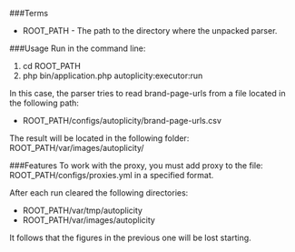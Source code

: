 ###Terms
- ROOT_PATH - The path to the directory where the unpacked parser.

###Usage
Run in the command line:

1. cd ROOT_PATH
2. php bin/application.php autoplicity:executor:run

In this case, the parser tries to read brand-page-urls from a file located in the following path:
- ROOT_PATH/configs/autoplicity/brand-page-urls.csv

The result will be located in the following folder: ROOT_PATH/var/images/autoplicity/

###Features
To work with the proxy, you must add proxy to the file: ROOT_PATH/configs/proxies.yml in a specified format.

After each run cleared the following directories:
- ROOT_PATH/var/tmp/autoplicity
- ROOT_PATH/var/images/autoplicity

It follows that the figures in the previous one will be lost starting.

